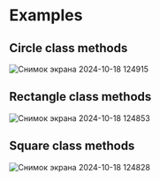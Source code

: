 # Examples

## Circle class methods
![Снимок экрана 2024-10-18 124915](https://github.com/user-attachments/assets/14025156-4c10-4c8e-a379-f0be976e88c0)

## Rectangle class methods
![Снимок экрана 2024-10-18 124853](https://github.com/user-attachments/assets/0ce1f8be-e646-416f-b9c1-8c53c2961de5)

## Square class methods
![Снимок экрана 2024-10-18 124828](https://github.com/user-attachments/assets/9af9ee82-b470-4bff-a148-2b6b8ba1268a)
